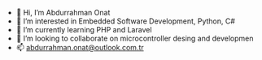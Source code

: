 - 👋 Hi, I’m Abdurrahman Onat
- 👀 I’m interested in Embedded Software Development, Python, C#
- 🌱 I’m currently learning PHP and Laravel
- 💞️ I’m looking to collaborate on microcontroller desing and developmen
- 📫 abdurrahman.onat@outlook.com.tr

<!---
aonat/aonat is a ✨ special ✨ repository because its `README.md` (this file) appears on your GitHub profile.
You can click the Preview link to take a look at your changes.
--->
